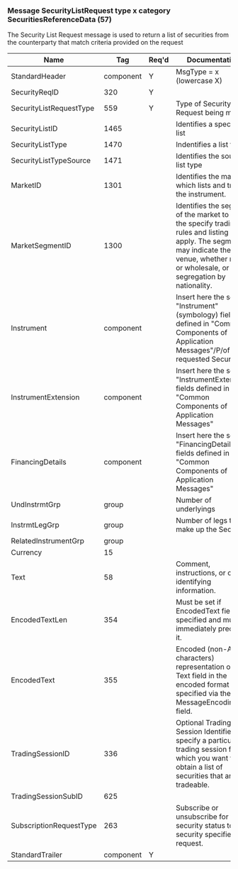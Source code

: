 ### Message SecurityListRequest type x category SecuritiesReferenceData (57)

The Security List Request message is used to return a list of securities from the counterparty that match criteria provided on the request

| Name                    | Tag       | Req'd | Documentation                                                                                                                               |
|-------------------------|-----------|----------|-------------------------------------------------------------------------------------------------------------------------------|
| StandardHeader          | component |   Y   | MsgType = x (lowercase X)                                                                                                                               |
| SecurityReqID           | 320       |   Y   |                                                                                                                                |
| SecurityListRequestType | 559       |   Y   | Type of Security List Request being made                                                                                                                               |
| SecurityListID          | 1465      |       | Identifies a specific list                                                                                                                               |
| SecurityListType        | 1470      |       | Indentifies a list type                                                                                                                               |
| SecurityListTypeSource  | 1471      |       | Identifies the source a list type                                                                                                                               |
| MarketID                | 1301      |       | Identifies the market which lists and trades the instrument.                                                                                                                               |
| MarketSegmentID         | 1300      |       | Identifies the segment of the market to which the specify trading rules and listing rules apply. The segment may indicate the venue, whether retail or wholesale, or even segregation by nationality. |
| Instrument              | component |       | Insert here the set of "Instrument" (symbology) fields defined in "Common Components of Application Messages"/P/of the requested Security                                                             |
| InstrumentExtension     | component |       | Insert here the set of "InstrumentExtension" fields defined in "Common Components of Application Messages"                                                                                            |
| FinancingDetails        | component |       | Insert here the set of "FinancingDetails" fields defined in "Common Components of Application Messages"                                                                                               |
| UndInstrmtGrp           | group     |       | Number of underlyings                                                                                                                               |
| InstrmtLegGrp           | group     |       | Number of legs that make up the Security                                                                                                                               |
| RelatedInstrumentGrp    | group     |       |                                                                                                                                |
| Currency                | 15        |       |                                                                                                                                |
| Text                    | 58        |       | Comment, instructions, or other identifying information.                                                                                                                               |
| EncodedTextLen          | 354       |       | Must be set if EncodedText field is specified and must immediately precede it.                                                                                                                        |
| EncodedText             | 355       |       | Encoded (non-ASCII characters) representation of the Text field in the encoded format specified via the MessageEncoding field.                                                                        |
| TradingSessionID        | 336       |       | Optional Trading Session Identifier to specify a particular trading session for which you want to obtain a list of securities that are tradeable.                                                     |
| TradingSessionSubID     | 625       |       |                                                                                                                                |
| SubscriptionRequestType | 263       |       | Subscribe or unsubscribe for security status to security specified in request.                                                                                                                        |
| StandardTrailer         | component |   Y   |                                                                                                                                |

